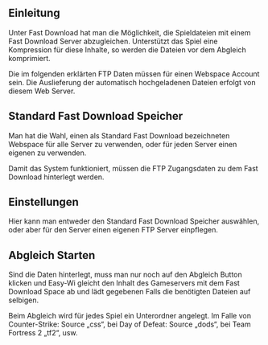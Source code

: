 ## Einleitung
Unter Fast Download hat man die Möglichkeit, die Spieldateien mit einem Fast Download Server abzugleichen. Unterstützt das Spiel eine Kompression für diese Inhalte, so werden die Dateien vor dem Abgleich komprimiert.

Die im folgenden erklärten FTP Daten müssen für einen Webspace Account sein. Die Auslieferung der automatisch hochgeladenen Dateien erfolgt von diesem Web Server.

## Standard Fast Download Speicher
Man hat die Wahl, einen als Standard Fast Download bezeichneten Webspace für alle Server zu verwenden, oder für jeden Server einen eigenen zu verwenden.

Damit das System funktioniert, müssen die FTP Zugangsdaten zu dem Fast Download hinterlegt werden.

## Einstellungen
Hier kann man entweder den Standard Fast Download Speicher auswählen, oder aber für den Server einen eigenen FTP Server einpflegen.

## Abgleich Starten
Sind die Daten hinterlegt, muss man nur noch auf den Abgleich Button klicken und Easy-Wi gleicht den Inhalt des Gameservers mit dem Fast Download Space ab und lädt gegebenen Falls die benötigten Dateien auf selbigen.

Beim Abgleich wird für jedes Spiel ein Unterordner angelegt. Im Falle von Counter-Strike: Source „css“, bei Day of Defeat: Source „dods“, bei Team Fortress 2 „tf2“, usw.
